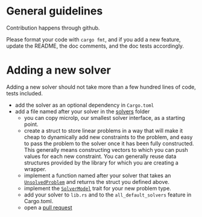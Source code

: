# General guidelines

Contribution happens through github.

Please format your code with `cargo fmt`, and if you add a new feature, update the README, the doc comments, and the doc tests accordingly.

# Adding a new solver

Adding a new solver should not take more than a few hundred lines of code, tests included.

 - add the solver as an optional dependency in `Cargo.toml`
 - add a file named after your solver in the [solvers](./src/solvers) folder
    - you can copy microlp, our smallest solver interface, as a starting point.
    - create a struct to store linear problems in a way that will make it cheap to dynamically add new constraints to the problem,
       and easy to pass the problem to the solver once it has been fully constructed.
      This generally means constructing vectors to which you can push values for each new constraint.
       You can generally reuse data structures provided by the library for which you are creating a wrapper. 
    - implement a function named after your solver that takes an [`UnsolvedProblem`](https://docs.rs/good_lp/latest/good_lp/variable/struct.UnsolvedProblem.html) and returns the struct you defined above.
    - implement the [`SolverModel`](https://docs.rs/good_lp/latest/good_lp/index.html#reexport.SolverModel) trait for your new problem type.
    - add your solver to `lib.rs` and to the `all_default_solvers` feature in Cargo.toml. 
    - open a [pull request](https://github.com/rust-or/good_lp/pulls)
